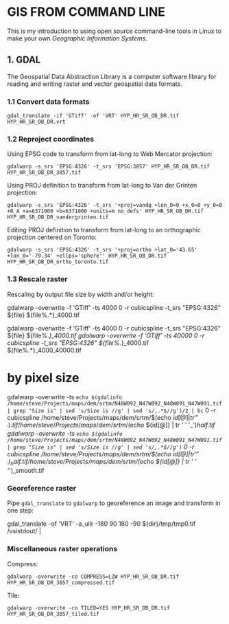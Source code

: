 # GIS FROM COMMAND LINE

This is my introduction to using open source command-line tools in Linux to make your own *Geographic Information Systems*.

## 1. GDAL

The Geospatial Data Abstraction Library is a computer software library for reading and writing raster and vector geospatial data formats.

### 1.1 Convert data formats

`gdal_translate -if 'GTiff' -of 'VRT' HYP_HR_SR_OB_DR.tif HYP_HR_SR_OB_DR.vrt`

### 1.2 Reproject coordinates

Using EPSG code to transform from lat-long to Web Mercator projection:

`gdalwarp -s_srs 'EPSG:4326' -t_srs 'EPSG:3857' HYP_HR_SR_OB_DR.tif HYP_HR_SR_OB_DR_3857.tif`

Using PROJ definition to transform from lat-long to Van der Grinten projection:

`gdalwarp -s_srs 'EPSG:4326' -t_srs '+proj=vandg +lon_0=0 +x_0=0 +y_0=0 +R_A +a=6371000 +b=6371000 +units=m no_defs' HYP_HR_SR_OB_DR.tif HYP_HR_SR_OB_DR_vandergrinten.tif`

Editing PROJ definition to transform from lat-long to an orthographic projection centered on Toronto:

`gdalwarp -s_srs 'EPSG:4326' -t_srs '+proj=ortho +lat_0='43.65' +lon_0='-79.34' +ellps='sphere'' HYP_HR_SR_OB_DR.tif HYP_HR_SR_OB_DR_ortho_toronto.tif`

### 1.3 Rescale raster

Rescaling by  output file size by width and/or height:

gdalwarp -overwrite -f 'GTiff' -ts 4000 0 -r cubicspline -t_srs "EPSG:4326" ${file} ${file%.*}_4000.tif

gdalwarp -overwrite -f 'GTiff' -ts 4000 0 -r cubicspline -t_srs "EPSG:4326" ${file} ${file%.*}_4000.tif
gdalwarp -overwrite -f 'GTiff' -ts 40000 0 -r cubicspline -t_srs "EPSG:4326" ${file%.*}_4000.tif ${file%.*}_4000_40000.tif

# by pixel size
gdalwarp -overwrite -ts `echo $(gdalinfo /home/steve/Projects/maps/dem/srtm/N48W092_N47W092_N48W091_N47W091.tif | grep "Size is" | sed 's/Size is //g' | sed 's/,.*$//g')/2 | bc` 0 -r cubicspline /home/steve/Projects/maps/dem/srtm/$(echo ${id[@]} | tr ' ' '_').tif /home/steve/Projects/maps/dem/srtm/$(echo ${id[@]} | tr ' ' '_')_half.tif
gdalwarp -overwrite -ts `echo $(gdalinfo /home/steve/Projects/maps/dem/srtm/N48W092_N47W092_N48W091_N47W091.tif | grep "Size is" | sed 's/Size is //g' | sed 's/,.*$//g')` 0 -r cubicspline /home/steve/Projects/maps/dem/srtm/$(echo ${id[@]} | tr ' ' '_')_half.tif /home/steve/Projects/maps/dem/srtm/$(echo ${id[@]} | tr ' ' '_')_smooth.tif

### Georeference raster

Pipe `gdal_translate` to `gdalwarp` to georeference an image and transform in one step:

gdal_translate -of 'VRT' -a_ullr -180 90 180 -90 ${dir}/tmp/tmp0.tif /vsistdout/ | 

### Miscellaneous raster operations

Compress:

`gdalwarp -overwrite -co COMPRESS=LZW HYP_HR_SR_OB_DR.tif HYP_HR_SR_OB_DR_3857_compressed.tif`

Tile:

`gdalwarp -overwrite -co TILED=YES HYP_HR_SR_OB_DR.tif HYP_HR_SR_OB_DR_3857_tiled.tif`
